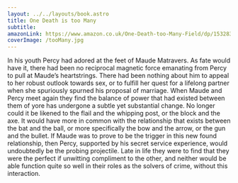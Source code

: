 ```yaml
---
layout: ../../layouts/book.astro
title: One Death is too Many
subtitle:
amazonLink: https://www.amazon.co.uk/One-Death-too-Many-Field/dp/1532831641
coverImage: /tooMany.jpg
---
```


In his youth Percy had adored at the feet of Maude Matravers. As fate would have it, there had been no reciprocal magnetic force emanating from Percy to pull at Maude’s heartstrings. There had been nothing about him to appeal to her robust outlook towards sex, or to fulfill her quest for a lifelong partner when she spuriously spurned his proposal of marriage. When Maude and Percy meet again they find the balance of power that had existed between them of yore has undergone a subtle yet substantial change. No longer could it be likened to the flail and the whipping post, or the block and the axe. It would have more in common with the relationship that exists between the bat and the ball, or more specifically the bow and the arrow, or the gun and the bullet. If Maude was to prove to be the trigger in this new found relationship, then Percy, supported by his secret service experience, would undoubtedly be the probing projectile. Late in life they were to find that they were the perfect if unwitting compliment to the other, and neither would be able function quite so well in their roles as the solvers of crime, without this interaction.
